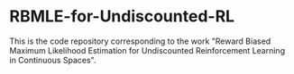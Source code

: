# RBMLE-for-Undiscounted-RL
This is the code repository corresponding to the work "Reward Biased Maximum Likelihood Estimation for Undiscounted Reinforcement Learning in Continuous Spaces".
